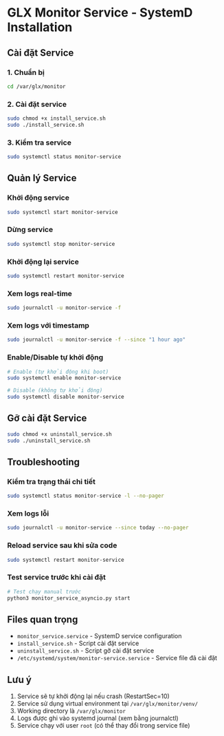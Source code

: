 # GLX Monitor Service - SystemD Installation

## Cài đặt Service

### 1. Chuẩn bị
```bash
cd /var/glx/monitor
```

### 2. Cài đặt service
```bash
sudo chmod +x install_service.sh
sudo ./install_service.sh
```

### 3. Kiểm tra service
```bash
sudo systemctl status monitor-service
```

## Quản lý Service

### Khởi động service
```bash
sudo systemctl start monitor-service
```

### Dừng service
```bash
sudo systemctl stop monitor-service
```

### Khởi động lại service
```bash
sudo systemctl restart monitor-service
```

### Xem logs real-time
```bash
sudo journalctl -u monitor-service -f
```

### Xem logs với timestamp
```bash
sudo journalctl -u monitor-service -f --since "1 hour ago"
```

### Enable/Disable tự khởi động
```bash
# Enable (tự khởi động khi boot)
sudo systemctl enable monitor-service

# Disable (không tự khởi động)
sudo systemctl disable monitor-service
```

## Gỡ cài đặt Service

```bash
sudo chmod +x uninstall_service.sh
sudo ./uninstall_service.sh
```

## Troubleshooting

### Kiểm tra trạng thái chi tiết
```bash
sudo systemctl status monitor-service -l --no-pager
```

### Xem logs lỗi
```bash
sudo journalctl -u monitor-service --since today --no-pager
```

### Reload service sau khi sửa code
```bash
sudo systemctl restart monitor-service
```

### Test service trước khi cài đặt
```bash
# Test chạy manual trước
python3 monitor_service_asyncio.py start
```

## Files quan trọng

- `monitor_service.service` - SystemD service configuration
- `install_service.sh` - Script cài đặt service  
- `uninstall_service.sh` - Script gỡ cài đặt service
- `/etc/systemd/system/monitor-service.service` - Service file đã cài đặt

## Lưu ý

1. Service sẽ tự khởi động lại nếu crash (RestartSec=10)
2. Service sử dụng virtual environment tại `/var/glx/monitor/venv/`
3. Working directory là `/var/glx/monitor`
4. Logs được ghi vào systemd journal (xem bằng journalctl)
5. Service chạy với user `root` (có thể thay đổi trong service file)
